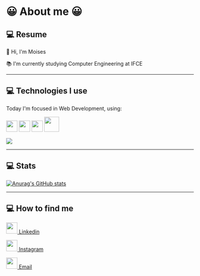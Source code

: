 <h1>😀 About me 😀</h1>


## :computer: Resume
 👋 Hi, I'm Moises

📚 I'm currently studying Computer Engineering at IFCE


<hr/>

## :computer: Technologies I use
Today I'm focused in Web Development, using:

<img src = 'https://github.com/MarikIshtar007/MarikIshtar007/blob/master/images/html.svg' width='30'/> <img src = 'https://github.com/MarikIshtar007/MarikIshtar007/blob/master/images/css.svg' width='30'/> <img src = 'https://github.com/MarikIshtar007/MarikIshtar007/blob/master/images/js.svg' width='30'/> <img src = 'https://github.com/MarikIshtar007/MarikIshtar007/blob/master/images/php.svg' width='40'/>

<img src = "https://github-readme-stats.vercel.app/api/top-langs/?username=sousam02&layout=compact&theme=radical">

<hr/>

## :computer: Stats


[![Anurag's GitHub stats](https://github-readme-stats.vercel.app/api?username=sousam02&show_icons=true&theme=radical)](https://github.com/anuraghazra/github-readme-stats)

<hr/>

## :computer: How to find me
<a href="https://www.linkedin.com/in/mois%C3%A9s-sousa-3a505a1b9/"> <img src = 'https://w7.pngwing.com/pngs/93/587/png-transparent-linkedin-logo-linkedin-logo-computer-icons-business-symbol-linkedin-icon-miscellaneous-blue-angle-thumbnail.png' width='30'/> Linkedin </a> 

<a href="https://www.instagram.com/fmoisesf/"> <img src = 'https://www.itabirito.mg.leg.br/imagens/insta.png/image' width='30'/> Instagram</a> 

<a href="mailto:sousam583@gmail.com?Subject=Hello%20world!"> <img src = 'https://logodownload.org/wp-content/uploads/2018/03/gmail-logo-16-1536x1152.png' width='30'/> Email </a>











